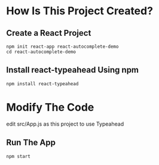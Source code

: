 # How Is This Project Created?
## Create a React Project
```shell
npm init react-app react-autocomplete-demo
cd react-autocomplete-demo
```

## Install react-typeahead Using npm
```shell
npm install react-typeahead
```

# Modify The Code
edit src/App.js as this project to use Typeahead

## Run The App
```shell
npm start
```